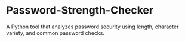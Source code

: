 # Password-Strength-Checker
A Python tool that analyzes password security using length, character variety, and common password checks.
